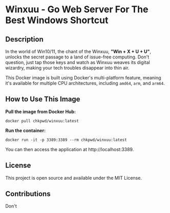 # **Winxuu** - Go Web Server For The Best Windows Shortcut

## Description

In the world of Win10/11, the chant of the Winxuu, **"Win + X + U + U"**, unlocks the secret passage to a land of issue-free computing. Don't question, just tap those keys and watch as Winxuu weaves its digital wizardry, making your tech troubles disappear into thin air.

This Docker image is built using Docker's multi-platform feature, meaning it's available for multiple CPU architectures, including `amd64`, `arm`, and `arm64`.

## How to Use This Image

**Pull the image from Docker Hub:**

```shell
docker pull chkpwd/winxuu:latest
```

**Run the container:**
```
docker run -it -p 3389:3389 --rm chkpwd/winxuu:latest
```

You can then access the application at http://localhost:3389.

## License

This project is open source and available under the MIT License.

## Contributions
Don't
